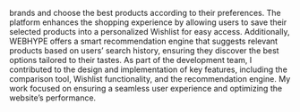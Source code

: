 brands and choose the best products according to their preferences. The platform enhances the shopping experience by allowing users to save their selected products into a personalized Wishlist for easy access. Additionally, WEBHYPE offers a smart recommendation engine that suggests relevant products based on users’ search history, ensuring they discover the best options tailored to their tastes.
As part of the development team, I contributed to the design and implementation of key features, including the comparison tool, Wishlist functionality, and the recommendation engine. My work focused on ensuring a seamless user experience and optimizing the website’s performance.

